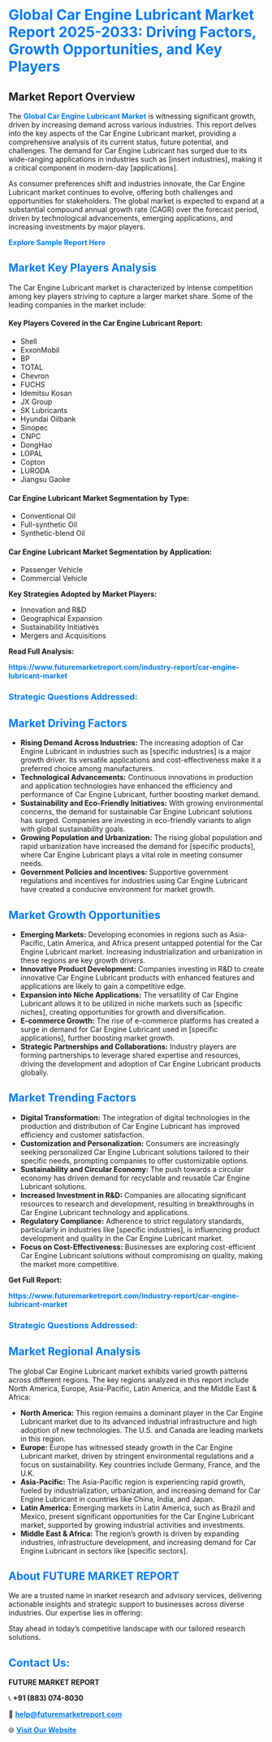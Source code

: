 <h1 style="color: #007BFF;">Global Car Engine Lubricant Market Report 2025-2033: Driving Factors, Growth Opportunities, and Key Players</h1>

<section id="overview">
<h2>Market Report Overview</h2>
<p>The <a href="https://www.futuremarketreport.com/industry-report/car-engine-lubricant-market" style="color: #007BFF; text-decoration: none;"><strong>Global Car Engine Lubricant Market</strong></a> is witnessing significant growth, driven by increasing demand across various industries. This report delves into the key aspects of the Car Engine Lubricant market, providing a comprehensive analysis of its current status, future potential, and challenges. The demand for Car Engine Lubricant has surged due to its wide-ranging applications in industries such as [insert industries], making it a critical component in modern-day [applications].</p>
<p>As consumer preferences shift and industries innovate, the Car Engine Lubricant market continues to evolve, offering both challenges and opportunities for stakeholders. The global market is expected to expand at a substantial compound annual growth rate (CAGR) over the forecast period, driven by technological advancements, emerging applications, and increasing investments by major players.</p>
</section>

<section id="overview">
<p><a href="https://www.futuremarketreport.com/request-sample/reportId=41296" style="color: #007BFF; text-decoration: none;"><strong>Explore Sample Report Here</strong></a></p>
</section>

<section id="key-players">
<h2 style="color: #007BFF;">Market Key Players Analysis</h2>
<p>The Car Engine Lubricant market is characterized by intense competition among key players striving to capture a larger market share. Some of the leading companies in the market include:</p>
<h4>Key Players Covered in the Car Engine Lubricant Report:</h4>
<ul><li>Shell</li><li>ExxonMobil</li><li>BP</li><li>TOTAL</li><li>Chevron</li><li>FUCHS</li><li>Idemitsu Kosan</li><li>JX Group</li><li>SK Lubricants</li><li>Hyundai Oilbank</li><li>Sinopec</li><li>CNPC</li><li>DongHao</li><li>LOPAL</li><li>Copton</li><li>LURODA</li><li>Jiangsu Gaoke</li></ul>
<h4>Car Engine Lubricant Market Segmentation by Type:</h4>
<ul><li>Conventional Oil</li><li>Full-synthetic Oil</li><li>Synthetic-blend Oil</li></ul>

<h4>Car Engine Lubricant Market Segmentation by Application:</h4>
<ul><li>Passenger Vehicle</li><li>Commercial Vehicle</li></ul>
<p><strong>Key Strategies Adopted by Market Players:</strong></p>
<ul>
<li>Innovation and R&D</li>
<li>Geographical Expansion</li>
<li>Sustainability Initiatives</li>
<li>Mergers and Acquisitions</li>
</ul>
</section>

<section>
<p><strong>Read Full Analysis: </strong></p><a href="https://www.futuremarketreport.com/industry-report/car-engine-lubricant-market" style="color: #007BFF; text-decoration: none;"><strong>https://www.futuremarketreport.com/industry-report/car-engine-lubricant-market</strong></a>
<h3 style="color: #007BFF;">Strategic Questions Addressed:</h3>
</section>

<section id="driving-factors">
<h2 style="color: #007BFF;">Market Driving Factors</h2>
<ul>
<li><strong>Rising Demand Across Industries:</strong> The increasing adoption of Car Engine Lubricant in industries such as [specific industries] is a major growth driver. Its versatile applications and cost-effectiveness make it a preferred choice among manufacturers.</li>
<li><strong>Technological Advancements:</strong> Continuous innovations in production and application technologies have enhanced the efficiency and performance of Car Engine Lubricant, further boosting market demand.</li>
<li><strong>Sustainability and Eco-Friendly Initiatives:</strong> With growing environmental concerns, the demand for sustainable Car Engine Lubricant solutions has surged. Companies are investing in eco-friendly variants to align with global sustainability goals.</li>
<li><strong>Growing Population and Urbanization:</strong> The rising global population and rapid urbanization have increased the demand for [specific products], where Car Engine Lubricant plays a vital role in meeting consumer needs.</li>
<li><strong>Government Policies and Incentives:</strong> Supportive government regulations and incentives for industries using Car Engine Lubricant have created a conducive environment for market growth.</li>
</ul>
</section>

<section id="growth-opportunities">
<h2 style="color: #007BFF;">Market Growth Opportunities</h2>
<ul>
<li><strong>Emerging Markets:</strong> Developing economies in regions such as Asia-Pacific, Latin America, and Africa present untapped potential for the Car Engine Lubricant market. Increasing industrialization and urbanization in these regions are key growth drivers.</li>
<li><strong>Innovative Product Development:</strong> Companies investing in R&D to create innovative Car Engine Lubricant products with enhanced features and applications are likely to gain a competitive edge.</li>
<li><strong>Expansion into Niche Applications:</strong> The versatility of Car Engine Lubricant allows it to be utilized in niche markets such as [specific niches], creating opportunities for growth and diversification.</li>
<li><strong>E-commerce Growth:</strong> The rise of e-commerce platforms has created a surge in demand for Car Engine Lubricant used in [specific applications], further boosting market growth.</li>
<li><strong>Strategic Partnerships and Collaborations:</strong> Industry players are forming partnerships to leverage shared expertise and resources, driving the development and adoption of Car Engine Lubricant products globally.</li>
</ul>
</section>

<section id="trending-factors">
<h2 style="color: #007BFF;">Market Trending Factors</h2>
<ul>
<li><strong>Digital Transformation:</strong> The integration of digital technologies in the production and distribution of Car Engine Lubricant has improved efficiency and customer satisfaction.</li>
<li><strong>Customization and Personalization:</strong> Consumers are increasingly seeking personalized Car Engine Lubricant solutions tailored to their specific needs, prompting companies to offer customizable options.</li>
<li><strong>Sustainability and Circular Economy:</strong> The push towards a circular economy has driven demand for recyclable and reusable Car Engine Lubricant solutions.</li>
<li><strong>Increased Investment in R&D:</strong> Companies are allocating significant resources to research and development, resulting in breakthroughs in Car Engine Lubricant technology and applications.</li>
<li><strong>Regulatory Compliance:</strong> Adherence to strict regulatory standards, particularly in industries like [specific industries], is influencing product development and quality in the Car Engine Lubricant market.</li>
<li><strong>Focus on Cost-Effectiveness:</strong> Businesses are exploring cost-efficient Car Engine Lubricant solutions without compromising on quality, making the market more competitive.</li>
</ul>
</section>

<section>
<p><strong>Get Full Report: </strong></p><a href="https://www.futuremarketreport.com/industry-report/car-engine-lubricant-market" style="color: #007BFF; text-decoration: none;"><strong>https://www.futuremarketreport.com/industry-report/car-engine-lubricant-market</strong></a>
<h3 style="color: #007BFF;">Strategic Questions Addressed:</h3>
</section>


<section id="regional-analysis">
<h2 style="color: #007BFF;">Market Regional Analysis</h2>
<p>The global Car Engine Lubricant market exhibits varied growth patterns across different regions. The key regions analyzed in this report include North America, Europe, Asia-Pacific, Latin America, and the Middle East & Africa:</p>
<ul>
<li><strong>North America:</strong> This region remains a dominant player in the Car Engine Lubricant market due to its advanced industrial infrastructure and high adoption of new technologies. The U.S. and Canada are leading markets in this region.</li>
<li><strong>Europe:</strong> Europe has witnessed steady growth in the Car Engine Lubricant market, driven by stringent environmental regulations and a focus on sustainability. Key countries include Germany, France, and the U.K.</li>
<li><strong>Asia-Pacific:</strong> The Asia-Pacific region is experiencing rapid growth, fueled by industrialization, urbanization, and increasing demand for Car Engine Lubricant in countries like China, India, and Japan.</li>
<li><strong>Latin America:</strong> Emerging markets in Latin America, such as Brazil and Mexico, present significant opportunities for the Car Engine Lubricant market, supported by growing industrial activities and investments.</li>
<li><strong>Middle East & Africa:</strong> The region’s growth is driven by expanding industries, infrastructure development, and increasing demand for Car Engine Lubricant in sectors like [specific sectors].</li>
</ul>
</section>

<footer>
<h2 style="color: #007BFF;">About FUTURE MARKET REPORT</h2>
<p>We are a trusted name in market research and advisory services, delivering actionable insights and strategic support to businesses across diverse industries. Our expertise lies in offering:</p>

<p>Stay ahead in today’s competitive landscape with our tailored research solutions.</p>

<h2 style="color: #007BFF;">Contact Us:</h2>
<p><strong>FUTURE MARKET REPORT</strong></p>
<p>📞 <strong>+91 (883) 074-8030</strong></p>
<p>📧 <strong><a href="mailto:help@futuremarketreport.com" style="color: #007BFF;">help@futuremarketreport.com</a></strong></p>
<p>🌐 <strong><a href="https://www.futuremarketreport.com/" style="color: #007BFF;">Visit Our Website</a></strong></p>
</footer>